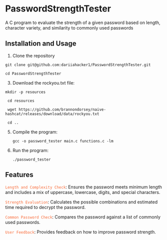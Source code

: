 # PasswordStrengthTester
A C program to evaluate the strength of a given password based on length, character variety, and similarity to commonly used passwords


## Installation and Usage

1. Clone the repository

`` git clone git@github.com:dariiahacker1/PasswordStrengthTester.git ``

``cd PasswordStrengthTester``

3. Download the rockyou.txt file:

`` mkdir -p resources ``

`` cd resources``

`` wget https://github.com/brannondorsey/naive-hashcat/releases/download/data/rockyou.txt``

`` cd ..``

5. Compile the program:
   
   `` gcc -o password_tester main.c functions.c -lm ``

7. Run the program:
 
   ``./password_tester``

   
## Features

<span style="color: rgba(248, 71, 9, 0.8);">`Length and Complexity Check`</span>: Ensures the password meets minimum length and includes a mix of uppercase, lowercase, digits, and special characters.

<span style="color: rgba(248, 71, 9, 0.8);">`Strength Evaluation`</span>: Calculates the possible combinations and estimated time required to decrypt the password.

<span style="color: rgba(248, 71, 9, 0.8);">`Common Password Check`</span>: Compares the password against a list of commonly used passwords.

<span style="color: rgba(248, 71, 9, 0.8);">`User Feedback`</span>: Provides feedback on how to improve password strength.

